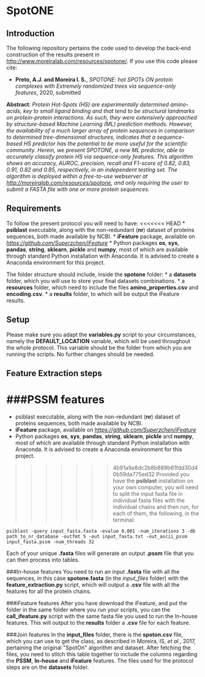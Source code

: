 # SpotONE

## Introduction
The following repository pertains the code used to develop the back-end construction of the results present in http://www.moreiralab.com/resources/spotone/. If you use this code please cite:

- **Preto, A.J. and Moreira I. S.**, *SPOTONE: hot SPOTs ON protein complexes with Extremely randomized trees via sequence-only features*, 2020, submitted

**Abstract**: *Protein Hot-Spots (HS) are experimentally determined amino-acids, key to small ligand binding and that tend to be structural landmarks on protein-protein interactions. As such, they were extensively approached by structure-based Machine Learning (ML) prediction methods. However, the availability of a much larger array of protein sequences in comparison to determined tree-dimensional structures, indicates that a sequence-based HS predictor has the potential to be more useful for the scientific community. Herein, we present SPOTONE, a new ML predictor, able to accurately classify protein HS via sequence-only features. This algorithm shows an accuracy, AUROC, precision, recall and F1-score of 0.82, 0.83, 0.91, 0.82 and 0.85, respectively, in an independent testing set. The algorithm is deployed within a free-to-use webserver at http://moreiralab.com/resources/spotone, and only requiring the user to submit a FASTA file with one or more protein sequences.*


## Requirements
To follow the present protocol you will need to have:
<<<<<<< HEAD
	* **psiblast** executable, along with the non-redundant (**nr**) dataset of proteins sequences, both made available by NCBI.
	* **iFeature** package, available on *https://github.com/Superzchen/iFeature*
	* Python packages **os**, **sys**, **pandas**, **string**, **sklearn**, **pickle** and **numpy**, most of which are available through standard Python installation with Anaconda. It is advised to create a Anaconda environment for this project.

The folder structure should include, inside the **spotone** folder:
	* a **datasets** folder, which you will use to store your final datasets combinations.
	* a **resources** folder, which need to include the files **amino_properties.csv** and **encoding.csv**.
	* a **results** folder, to which will be output the iFeature results.

## Setup

Please make sure you adapt the **variables.py** script to your circumstances, namely the **DEFAULT_LOCATION** variable, which will be used throughout the whole protocol. This variable should be the folder from which you are running the scripts. No further changes should be needed.

## Feature Extraction steps

###PSSM features
=======
* psiblast executable, along with the non-redundant (**nr**) dataset of proteins sequences, both made available by NCBI.
* **iFeature** package, available on *https://github.com/Superzchen/iFeature*
* Python packages **os**, **sys**, **pandas**, **string**, **sklearn**, **pickle** and **numpy**, most of which are available through standard Python installation with Anaconda. It is advised to create a Anaconda environment for this project.
>>>>>>> 4b91a9a8dc2b8b889b61fdd30d40b59da775ed32
Provided you have the **psiblast** installation on your own computer, you will need to split the input fasta file in individual fasta files with the individual chains and then run, for each of them, the following, in the terminal:

```
psiblast -query input_fasta.fasta -evalue 0.001 -num_iterations 3 -db path_to_nr_database -outfmt 5 -out input_fasta.txt -out_ascii_pssm input_fasta.pssm -num_threads 32  
```

Each of your unique **.fasta** files will generate an output **.pssm** file that you can then process into tables.

###In-house features
You need to run an input **.fasta** file with all the sequences, in this case **spotone.fasta** (in the *input_files* folder) with the **feature_extraction.py** script, which will output a **.csv** file with all the features for all the protein chains.

###iFeature features
After you have download the iFeature, and put the folder in the same folder where you run your scripts, you can the **call_ifeature.py** script with the same fasta file you used to run the In-house features. This will output to the **results** folder a **.csv** file for each feature.

###Join features
In the **input_files** folder, there is the **spoton.csv** file, which you can use to get the class, as described in Moreira, IS, *et al.*, 2017, pertaining the original "SpotOn" algorithm and dataset. After fetching the files, you need to stitch this table together to include the columns regarding the **PSSM**, **In-house** and **iFeature** features. The files used for the protocol steps are on the **datasets** folder.